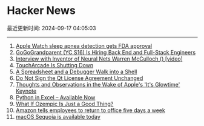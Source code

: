 # Hacker News

最近更新时间: 2024-09-17 04:05:03

--- 
1. [Apple Watch sleep apnea detection gets FDA approval](https://techcrunch.com/2024/09/16/apple-watch-sleep-apnea-detection-gets-fda-approval/) 
2. [GoGoGrandparent (YC S16) Is Hiring Back End and Full-Stack Engineers](https://news.ycombinator.com/item?id=41558114) 
3. [Interview with Inventor of Neural Nets Warren McCulloch () [video]](https://www.youtube.com/watch?v=wawMjJUCMVw) 
4. [TouchArcade Is Shutting Down](https://toucharcade.com/2024/09/16/toucharcade-is-shutting-down/) 
5. [A Spreadsheet and a Debugger Walk into a Shell](https://arcan-fe.com/2024/09/16/a-spreadsheet-and-a-debugger-walks-into-a-shell/) 
6. [Do Not Sign the Qt License Agreement Unchanged](https://burkhardstubert.substack.com/p/do-not-sign-the-qt-license-agreement) 
7. [Thoughts and Observations in the Wake of Apple's 'It's Glowtime' Keynote](https://daringfireball.net/2024/09/thoughts_and_observations_in_the_wake_of_apples_its_glowtime_keynote) 
8. [Python in Excel – Available Now](https://techcommunity.microsoft.com/t5/excel-blog/python-in-excel-available-now/ba-p/4240212) 
9. [What If Ozempic Is Just a Good Thing?](https://nymag.com/intelligencer/article/ozempic-weight-loss-diet-drug-moral-panic.html) 
10. [Amazon tells employees to return to office five days a week](https://www.cnbc.com/2024/09/16/amazon-jassy-tells-employees-to-return-to-office-five-days-a-week.html) 
11. [macOS Sequoia is available today](https://www.apple.com/newsroom/2024/09/macos-sequoia-is-available-today/) 
